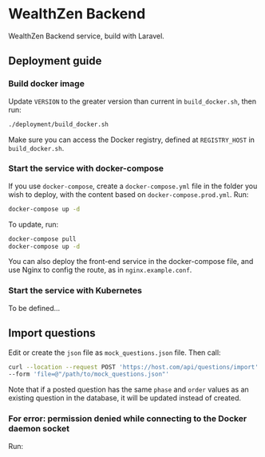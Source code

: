 # WealthZen Backend

WealthZen Backend service, build with Laravel.

## Deployment guide

### Build docker image

Update `VERSION` to the greater version than current in `build_docker.sh`, then run:

```bash
./deployment/build_docker.sh
```

Make sure you can access the Docker registry, defined at `REGISTRY_HOST` in `build_docker.sh`.

### Start the service with docker-compose

If you use `docker-compose`, create a `docker-compose.yml` file in the folder you wish to deploy, with the content based on `docker-compose.prod.yml`. Run:

```bash
docker-compose up -d
```

To update, run:

```bash
docker-compose pull
docker-compose up -d
```

You can also deploy the front-end service in the docker-compose file, and use Nginx to config the route, as in `nginx.example.conf`.

### Start the service with Kubernetes

To be defined...

## Import questions

Edit or create the `json` file as `mock_questions.json` file. Then call:

```bash
curl --location --request POST 'https://host.com/api/questions/import' \
--form 'file=@"/path/to/mock_questions.json"'
```

Note that if a posted question has the same `phase` and `order` values as an existing question in the database, it will be updated instead of created.

### For error: permission denied while connecting to the Docker daemon socket
Run:
```sudo chmod 666 /var/run/docker.sock
```
